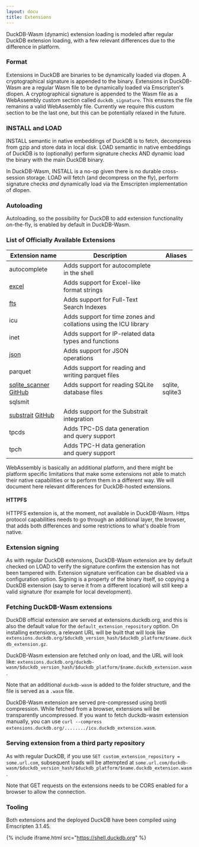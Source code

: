 ```yaml
---
layout: docu
title: Extensions
---
```


DuckDB-Wasm (dynamic) extension loading is modeled after regular DuckDB extension loading, with a few relevant differences due to the difference in platform.

### Format

Extensions in DuckDB are binaries to be dynamically loaded via dlopen. A cryptographical signature is appended to the binary.
Extensions in DuckDB-Wasm are a regular Wasm file to be dynamically loaded via Emscripten's dlopen. A cryptographical signature is appended to the Wasm file as a WebAssembly custom section called `duckdb_signature`.
This ensures the file remanins a valid WebAssembly file. Currently we require this custom section to be the last one, but this can be potentially relaxed in the future.

### INSTALL and LOAD

INSTALL semantic in native embeddings of DuckDB is to fetch, decompress from gzip and store data in local disk.
LOAD semantic in native embeddings of DuckDB is to (optionally) perform signature checks AND dynamic load the binary with the main DuckDB binary.

In DuckDB-Wasm, INSTALL is a no-op given there is no durable cross-session storage. LOAD will fetch (and decompress on the fly), perform signature checks *and* dynamically load via the Emscripten implementation of dlopen.

### Autoloading

Autoloading, so the possibility for DuckDB to add extension functionality on-the-fly, is enabled by default in DuckDB-Wasm.

### List of Officially Available Extensions

| Extension name | Description | Aliases |
|---|-----|--|
| autocomplete                                                                                                                         | Adds support for autocomplete in the shell                       |                 |
| [excel](../../extensions/excel)                                                                                                      | Adds support for Excel-like format strings                       |                 |
| [fts](../../extensions/full_text_search)                                                                                             | Adds support for Full-Text Search Indexes                        |                 |
| icu                                                                                                                                  | Adds support for time zones and collations using the ICU library |                 |
| inet                                                                                                                                 | Adds support for IP-related data types and functions             |                 |
| [json](../../extensions/json)                                                                                                        | Adds support for JSON operations                                 |                 |
| parquet                                                                                                                              | Adds support for reading and writing parquet files               |                 |
| [sqlite_scanner](../../extensions/sqlite_scanner) [<span class="github">GitHub</span>](https://github.com/duckdblabs/sqlite_scanner) | Adds support for reading SQLite database files                   | sqlite, sqlite3 |
| sqlsmit                                                                                                                              |                                                                  |                 |
| [substrait](../../extensions/substrait) [<span class="github">GitHub</span>](https://github.com/duckdblabs/substrait)                | Adds support for the Substrait integration                       |                 |
| tpcds                                                                                                                                | Adds TPC-DS data generation and query support                    |                 |
| tpch                                                                                                                                 | Adds TPC-H data generation and query support                     |                 |

WebAssembly is basically an additional platform, and there might be platform specific limitations that make some extensions not able to match their native capabilities or to perform them in a different way. We will document here relevant differences for DuckDB-hosted extensions.

#### HTTPFS

HTTPFS extension is, at the moment, not available in DuckDB-Wasm. Https protocol capabilities needs to go through an additional layer, the browser, that adds both differences and some restrictions to what's doable from native.

### Extension signing

As with regular DuckDB extensions, DuckDB-Wasm extension are by default checked on LOAD to verify the signature confirm the extension has not been tampered with.
Extension signature verification can be disabled via a configuration option.
Signing is a property of the binary itself, so copying a DuckDB extension (say to serve it from a different location) will still keep a valid signature (for example for local development).

### Fetching DuckDB-Wasm extensions

DuckDB official extension are served at extensions.duckdb.org, and this is also the default value for the `default_extension_repository` option.
On installing extensions, a relevant URL will be built that will look like `extensions.duckdb.org/$duckdb_version_hash/$duckdb_platform/$name.duckdb_extension.gz`.

DuckDB-Wasm extension are fetched only on load, and the URL will look like: `extensions.duckdb.org/duckdb-wasm/$duckdb_version_hash/$duckdb_platform/$name.duckdb_extension.wasm`.

Note that an additional `duckdb-wasm` is added to the folder structure, and the file is served as a `.wasm` file.

DuckDB-Wasm extension are served pre-compressed using brotli compression. While fetched from a browser, extensions will be transparently uncompressed. If you want to fetch duckdb-wasm extension manually, you can use `curl --compress extensions.duckdb.org/......../icu.duckdb_extension.wasm`.

### Serving extension from a third party repository

As with regular DuckDB, if you use `SET custom_extension_repository = some.url.com`, subsequent loads will be attempted at `some.url.com/duckdb-wasm/$duckdb_version_hash/$duckdb_platform/$name.duckdb_extension.wasm`.

Note that GET requests on the extensions needs to be CORS enabled for a browser to allow the connection.

### Tooling

Both extensions and the deployed DuckDB have been compiled using Emscripten 3.1.45.

<!-- markdownlint-disable-next-line -->
{% include iframe.html src="https://shell.duckdb.org" %}

